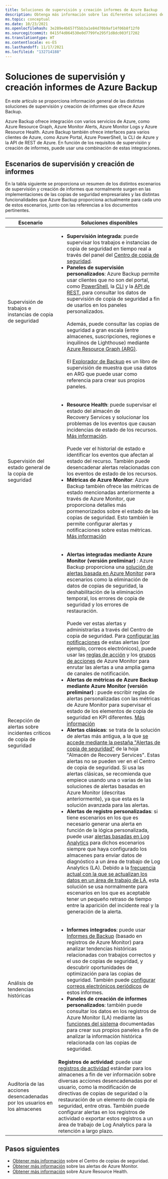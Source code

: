 ```yaml
---
title: Soluciones de supervisión y creación informes de Azure Backup
description: Obtenga más información sobre las diferentes soluciones de supervisión y creación de informes que proporciona Azure Backup.
ms.topic: conceptual
ms.date: 10/23/2021
ms.openlocfilehash: 3e289e4b657f5bb3a1e84d70b9af14f06b8f12f0
ms.sourcegitcommit: 0415f4d064530e0d7799fe295f1d8dc003f17202
ms.translationtype: HT
ms.contentlocale: es-ES
ms.lasthandoff: 11/17/2021
ms.locfileid: "132714188"
---
```

# <a name="monitoring-and-reporting-solutions-for-azure-backup"></a>Soluciones de supervisión y creación informes de Azure Backup

En este artículo se proporciona información general de las distintas soluciones de supervisión y creación de informes que ofrece Azure Backup.

Azure Backup ofrece integración con varios servicios de Azure, como Azure Resource Graph, Azure Monitor Alerts, Azure Monitor Logs y Azure Resource Health. Azure Backup también ofrece interfaces para varios clientes de Azure, como Azure Portal, Azure PowerShell, la CLI de Azure y la API de REST de Azure. En función de los requisitos de supervisión y creación de informes, puede usar una combinación de estas integraciones.

## <a name="monitoring-and-reporting-scenarios"></a>Escenarios de supervisión y creación de informes

En la tabla siguiente se proporciona un resumen de los distintos escenarios de supervisión y creación de informes que normalmente surgen en las implementaciones de las copias de seguridad empresariales y las distintas funcionalidades que Azure Backup proporciona actualmente para cada uno de estos escenarios, junto con las referencias a los documentos pertinentes.

| Escenario | Soluciones disponibles |
| --- | --- |
| Supervisión de trabajos e instancias de copia de seguridad | <ul><li>**Supervisión integrada**: puede supervisar los trabajos e instancias de copia de seguridad en tiempo real a través del panel del [Centro de copia de seguridad](./backup-center-overview.md).</li><li>**Paneles de supervisión personalizados**: Azure Backup permite usar clientes que no son del portal, como [PowerShell](./backup-azure-vms-automation.md), la [CLI](./create-manage-azure-services-using-azure-command-line-interface.md) y la [API de REST](./backup-azure-arm-userestapi-managejobs.md), para consultar los datos de supervisión de copia de seguridad a fin de usarlos en los paneles personalizados.  <br><br>  Además, puede consultar las copias de seguridad a gran escala (entre almacenes, suscripciones, regiones e inquilinos de Lighthouse) mediante [Azure Resource Graph (ARG)](./query-backups-using-azure-resource-graph.md).    <br><br>    El [Explorador de Backup](./monitor-azure-backup-with-backup-explorer.md) es un libro de supervisión de muestra que usa datos en ARG que puede usar como referencia para crear sus propios paneles. </li></ul> |
| Supervisión del estado general de la copia de seguridad      |   <ul><li>**Resource Health**: puede supervisar el estado del almacén de Recovery Services y solucionar los problemas de los eventos que causan incidencias de estado de los recursos. [Más información](../service-health/resource-health-overview.md).   <br><br>   Puede ver el historial de estado e identificar los eventos que afectan al estado del recurso. También puede desencadenar alertas relacionadas con los eventos de estado de los recursos.  </li><li>**Métricas de Azure Monitor**: Azure Backup también ofrece las métricas de estado mencionadas anteriormente a través de Azure Monitor, que proporciona detalles más pormenorizados sobre el estado de las copias de seguridad. Esto también le permite configurar alertas y notificaciones sobre estas métricas. [Más información](./metrics-overview.md)</li></ul>  |
| Recepción de alertas sobre incidentes críticos de copia de seguridad     |  <ul><li>**Alertas integradas mediante Azure Monitor (versión preliminar)** : Azure Backup proporciona una [solución de alertas basada en Azure Monitor](./backup-azure-monitoring-built-in-monitor.md#azure-monitor-alerts-for-azure-backup-preview) para escenarios como la eliminación de datos de copias de seguridad, la deshabilitación de la eliminación temporal, los errores de copia de seguridad y los errores de restauración.    <br><br>  Puede ver estas alertas y administrarlas a través del Centro de copia de seguridad. Para [configurar las notificaciones](./backup-azure-monitoring-built-in-monitor.md#configuring-notifications-for-alerts) de estas alertas (por ejemplo, correos electrónicos), puede usar las [reglas de acción](../azure-monitor/alerts/alerts-action-rules.md?tabs=portal) y los [grupos de acciones](../azure-monitor/alerts/action-groups.md) de Azure Monitor para enrutar las alertas a una amplia gama de canales de notificación.  </li> <li> **Alertas de métricas de Azure Backup mediante Azure Monitor (versión preliminar)** : puede escribir reglas de alertas personalizadas con las métricas de Azure Monitor para supervisar el estado de los elementos de copia de seguridad en KPI diferentes. [Más información](./metrics-overview.md) </li> <li>**Alertas clásicas**: se trata de la solución de alertas más antigua, a la que [se accede mediante la pestaña "Alertas de copia de seguridad"](./backup-azure-monitoring-built-in-monitor.md#backup-alerts-in-recovery-services-vault) de la hoja "Almacén de Recovery Services". Estas alertas no se pueden ver en el Centro de copia de seguridad. Si usa las alertas clásicas, se recomienda que empiece usando una o varias de las soluciones de alertas basadas en Azure Monitor (descritas anteriormente), ya que esta es la solución avanzada para las alertas. </li><li>**Alertas de registro personalizadas**: si tiene escenarios en los que es necesario generar una alerta en función de la lógica personalizada, puede usar [alertas basadas en Log Analytics](./backup-azure-monitoring-use-azuremonitor.md#create-alerts-by-using-log-analytics) para dichos escenarios siempre que haya configurado los almacenes para enviar datos de diagnóstico a un área de trabajo de Log Analytics (LA). Debido a la [frecuencia actual con la que se actualizan los datos en un área de trabajo de LA](./backup-azure-monitoring-use-azuremonitor.md#diagnostic-data-update-frequency), esta solución se usa normalmente para escenarios en los que es aceptable tener un pequeño retraso de tiempo entre la aparición del incidente real y la generación de la alerta. </li></ul>     |
| Análisis de tendencias históricas        |     <ul><li>**Informes integrados**: puede usar [Informes de Backup](./configure-reports.md) (basado en registros de Azure Monitor) para analizar tendencias históricas relacionadas con trabajos correctos y el uso de copias de seguridad, y descubrir oportunidades de optimización para las copias de seguridad. También puede [configurar correos electrónicos periódicos](./backup-reports-email.md) de estos informes. </li><li>**Paneles de creación de informes personalizados**: también puede consultar los datos en los registros de Azure Monitor (LA) mediante las [funciones del sistema](./backup-reports-system-functions.md) documentadas para crear sus propios paneles a fin de analizar la información histórica relacionada con las copias de seguridad.</li></ul>    |
| Auditoría de las acciones desencadenadas por los usuarios en los almacenes    |       **Registros de actividad**: puede usar [registros de actividad](../azure-monitor/essentials/activity-log.md) estándar para los almacenes a fin de ver información sobre diversas acciones desencadenadas por el usuario, como la modificación de directivas de copias de seguridad o la restauración de un elemento de copia de seguridad, entre otras. También puede configurar alertas en los registros de actividad o exportar estos registros a un área de trabajo de Log Analytics para la retención a largo plazo. |

## <a name="next-steps"></a>Pasos siguientes

- [Obtener más información](./backup-center-overview.md) sobre el Centro de copias de seguridad.
- [Obtener más información](./backup-azure-monitoring-built-in-monitor.md#azure-monitor-alerts-for-azure-backup-preview) sobre las alertas de Azure Monitor.
- [Obtener más información](../service-health/resource-health-overview.md) sobre Azure Resource Health.